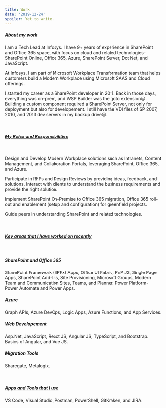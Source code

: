```yaml
---
title: Work
date: '2019-12-24'
spoiler: Yet to write.
---
```


##### <ins>_About my work_</ins>

I am a Tech Lead at Infosys. I have 9+ years of experience in SharePoint and Office 365 space, with focus on cloud and related technologies- SharePoint Online, Office 365, Azure, SharePoint Server, Dot Net, and JavaScript.

At Infosys, I am part of Microsoft Workplace Transformation team that helps customers build a Modern Workplace using Microsoft SAAS and Cloud offerings.

I started my career as a SharePoint developer in 2011. Back in those days, everything was on-prem, and WSP Builder was the goto extension😑. Building a custom component required a SharePoint Server, not only for deployment but also for developement. I still have the VDI files of SP 2007, 2010, and 2013 dev servers in my backup drive😃.
<br>
<br>
<br>

##### <ins>_My Roles and Responsibilities_</ins>
<br>

Design and Develop Modern Workplace solutions such as Intranets, Content Management, and Collaboration Portals, leveraging SharePoint, Office 365, and Azure.

Participate in RFPs and Design Reviews by providing ideas, feedback, and solutions. Interact with clients to understand the business requirements and provide the right solution.

Implement SharePoint On-Premise to Office 365 migration, Office 365 roll-out and enablement (setup and configuration) for greenfield projects.

Guide peers in understanding SharePoint and related technologies.
<br>
<br>
<br>

##### <ins>_Key areas that I have worked on recently_</ins>
<br>

##### SharePoint and Office 365

SharePoint Framework (SPFx) Apps, Office UI Fabric, PnP JS, Single Page Apps, SharePoint Add-Ins, Site Provisioning, Microsoft Groups, Modern Team and Communication Sites, Teams, and Planner. Power Platform- Power Automate and Power Apps.

##### Azure

Graph APIs, Azure DevOps, Logic Apps, Azure Functions, and App Services.

##### Web Developement

Asp.Net, JavaScript, React JS, Angular JS, TypeScript, and Bootstrap. Basics of Angular, and Vue JS.

##### Migration Tools

Sharegate, Metalogix.
<br>
<br>
<br>

##### <ins>_Apps and Tools that I use_</ins>

VS Code, Visual Studio, Postman, PowerShell, GitKraken, and JIRA.

<br><br>
